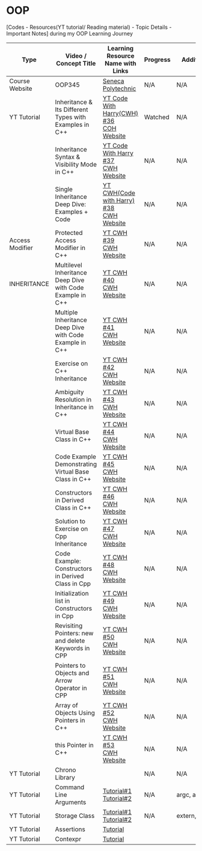 # OOP
[Codes - Resources(YT tutorial/ Reading material) - Topic Details - Important Notes] during my OOP Learning Journey



|Type| Video / Concept Title | Learning Resource Name with Links | Progress | Additional Note |
|-------------------|-----------------------|----------------------------------|----------|-----------------|
|Course Website|OOP345| [Seneca Polytechnic](https://advoop.sdds.ca/)|N/A|N/A|
|YT Tutorial|Inheritance & Its Different Types with Examples in C++|[YT Code With Harry(CWH) #36](https://www.youtube.com/watch?v=RO1ZYW9NAzg&list=PLu0W_9lII9agpFUAlPFe_VNSlXW5uE0YL&index=36&t=961s)<br>[COH Website](https://www.youtube.com/redirect?event=video_description&redir_token=QUFFLUhqblJxSFNfYzcwVHU5VDhYUUZPLUw5WGU2b1I2Z3xBQ3Jtc0trYUpadHpCYmFfMlRxUEQyWHpHdkZET3BBeDRRdXBVZmRQSlVCeG5yODhIQ2RaTzBFdWVwbjFWRGduTFJzQVRNOE0zeTRpUDlhOVpyQlZzMG5vNHRMZDJIMmhNQ3EteWhPTXdQOXpQUGtvUjdCV05Ydw&q=https%3A%2F%2Farchive.codewithharry.com%2Fvideos%2Fcpp-tutorials-in-hindi-36&v=RO1ZYW9NAzg)|Watched|N/A|
||Inheritance Syntax & Visibility Mode in C++|[YT Code With Harry #37](https://www.youtube.com/watch?v=Dmrc82dL7E8&list=PLu0W_9lII9agpFUAlPFe_VNSlXW5uE0YL&index=37)<br>[CWH Website](https://www.youtube.com/redirect?event=video_description&redir_token=QUFFLUhqbll0MHpmcUl1dlVmdFk2bEJJUmV4ZUJ3R05nQXxBQ3Jtc0tseWt3VVkzMjFwSmk0OEYyeWJsU1hLbHZkdTFNYnNBa1JCZzhxc2lHWlBfcWw5Q1dHeWlrNnYzNXNWZGdiWGxVLVNwZWZQRVpVam11M3lCOWF6OEhsRUF5UVo1cW9ZOUkyV0ZIdzFnVFdnMEpWR0RjZw&q=https%3A%2F%2Farchive.codewithharry.com%2Fvideos%2Fcpp-tutorials-in-hindi-37&v=Dmrc82dL7E8)|N/A|N/A|
||Single Inheritance Deep Dive: Examples + Code|[YT CWH(Code with Harry) #38](https://www.youtube.com/watch?v=S1BR0xDdsyM&list=PLu0W_9lII9agpFUAlPFe_VNSlXW5uE0YL&index=38)<br>[CWH Website](https://www.youtube.com/redirect?event=video_description&redir_token=QUFFLUhqbDZiRjAteXpPSHZDX1JiXzhIcHlPTDEwQ1Qtd3xBQ3Jtc0tsTkQ5TWNBLTBVaTFhNzZ1ZGN2bFRZSDRCYzZMZDBQUU9nUmllRHdiUTMwTnVFOUR6RGVMOTJ4OV9TOWI0dzEtSXo0OTBpWVNGM0RBbnZwNTF6bTZtUHUxRDhZYkdUaDQ1WWg5Q2d3ZDdzLVBkUXhQTQ&q=https%3A%2F%2Farchive.codewithharry.com%2Fvideos%2Fcpp-tutorials-in-hindi-38&v=S1BR0xDdsyM)|N/A|N/A|
|Access Modifier|Protected Access Modifier in C++ |[YT CWH #39](https://www.youtube.com/watch?v=uHkIhwUspdI&list=PLu0W_9lII9agpFUAlPFe_VNSlXW5uE0YL&index=39)<br>[CWH Website](https://www.youtube.com/redirect?event=video_description&redir_token=QUFFLUhqazNnSDhONVNYY2pzM3RzRFlvT0dOVTFlUUlSd3xBQ3Jtc0tsQ0hpRkYyU0g4QjZTMEhpcFF4bnhRQ3hRaW52MXdycUw4Ri1wLXJabzR2VGt2akJUeFI4UHVodWJPWHJEam9HcGp4aUFNRTZiSGlxMzJ1S2FjcEZjbGs2SXZ6bFNPdlViZUQtQS0tX0dEQ2JJLXhuWQ&q=https%3A%2F%2Farchive.codewithharry.com%2Fvideos%2Fcpp-tutorials-in-hindi-39&v=uHkIhwUspdI)|N/A|N/A|
|INHERITANCE|Multilevel Inheritance Deep Dive with Code Example in C++ |[YT CWH #40](https://www.youtube.com/watch?v=BLb6-ZgxqHg&list=PLu0W_9lII9agpFUAlPFe_VNSlXW5uE0YL&index=40)<br>[CWH Website](https://www.youtube.com/redirect?event=video_description&redir_token=QUFFLUhqbUd6c3IxVkIzMFZlODB3djA2NUVVODNaVmVXUXxBQ3Jtc0ttamNLVUFoWjNLOUV0cDRCaFczSGoxMXRsZVVGWW5Pd19CS1FtMzhJWG9FU1M4bTR3WDdBT3hDSmxRdHVETzk3d0VXNi1BNTZKdXVvYzh1TnVENVplUXNRNS0xOFdIZVZCVHdocjJDdEV2bjBiZm1IWQ&q=https%3A%2F%2Farchive.codewithharry.com%2Fvideos%2Fcpp-tutorials-in-hindi-40&v=BLb6-ZgxqHg)|N/A|N/A|
||Multiple Inheritance Deep Dive with Code Example in C++|[YT CWH #41](https://www.youtube.com/watch?v=h3INeRqf2vU&list=PLu0W_9lII9agpFUAlPFe_VNSlXW5uE0YL&index=41)<br>[CWH Website](https://archive.codewithharry.com/videos/cpp-tutorials-in-hindi-41/)|N/A|N/A|
||Exercise on C++ Inheritance|[YT CWH #42](https://www.youtube.com/watch?v=SW36UpSdmsM&list=PLu0W_9lII9agpFUAlPFe_VNSlXW5uE0YL&index=42)<br>[CWH Website](https://archive.codewithharry.com/videos/cpp-tutorials-in-hindi-42/)|N/A|N/A|
||Ambiguity Resolution in Inheritance in C++|[YT CWH #43](https://www.youtube.com/watch?v=SW36UpSdmsM&list=PLu0W_9lII9agpFUAlPFe_VNSlXW5uE0YL&index=43)<br>[CWH Website](https://archive.codewithharry.com/videos/cpp-tutorials-in-hindi-43/)|N/A|N/A|
||Virtual Base Class in C++|[YT CWH #44](https://www.youtube.com/watch?v=SW36UpSdmsM&list=PLu0W_9lII9agpFUAlPFe_VNSlXW5uE0YL&index=44)<br>[CWH Website](https://archive.codewithharry.com/videos/cpp-tutorials-in-hindi-44/)|N/A|N/A|
||Code Example Demonstrating Virtual Base Class in C++|[YT CWH #45](https://www.youtube.com/watch?v=SW36UpSdmsM&list=PLu0W_9lII9agpFUAlPFe_VNSlXW5uE0YL&index=45)<br>[CWH Website](https://archive.codewithharry.com/videos/cpp-tutorials-in-hindi-45/)|N/A|N/A|
||Constructors in Derived Class in C++|[YT CWH #46](https://www.youtube.com/watch?v=SW36UpSdmsM&list=PLu0W_9lII9agpFUAlPFe_VNSlXW5uE0YL&index=46)<br>[CWH Website](https://archive.codewithharry.com/videos/cpp-tutorials-in-hindi-46/)|N/A|N/A|
||Solution to Exercise on Cpp Inheritance|[YT CWH #47](https://www.youtube.com/watch?v=SW36UpSdmsM&list=PLu0W_9lII9agpFUAlPFe_VNSlXW5uE0YL&index=47)<br>[CWH Website](https://archive.codewithharry.com/videos/cpp-tutorials-in-hindi-47/)|N/A|N/A|
||Code Example: Constructors in Derived Class in Cpp|[YT CWH #48](https://www.youtube.com/watch?v=SW36UpSdmsM&list=PLu0W_9lII9agpFUAlPFe_VNSlXW5uE0YL&index=48)<br>[CWH Website](https://archive.codewithharry.com/videos/cpp-tutorials-in-hindi-48/)|N/A|N/A|
||Initialization list in Constructors in Cpp |[YT CWH #49](https://www.youtube.com/watch?v=SW36UpSdmsM&list=PLu0W_9lII9agpFUAlPFe_VNSlXW5uE0YL&index=49)<br>[CWH Website](https://archive.codewithharry.com/videos/cpp-tutorials-in-hindi-49/)|N/A|N/A|
||Revisiting Pointers: new and delete Keywords in CPP|[YT CWH #50](https://www.youtube.com/watch?v=SW36UpSdmsM&list=PLu0W_9lII9agpFUAlPFe_VNSlXW5uE0YL&index=50)<br>[CWH Website](https://archive.codewithharry.com/videos/cpp-tutorials-in-hindi-50/)|N/A|N/A|
||Pointers to Objects and Arrow Operator in CPP|[YT CWH #51](https://www.youtube.com/watch?v=SW36UpSdmsM&list=PLu0W_9lII9agpFUAlPFe_VNSlXW5uE0YL&index=51)<br>[CWH Website](https://archive.codewithharry.com/videos/cpp-tutorials-in-hindi-51/)|N/A|N/A|
||Array of Objects Using Pointers in C++|[YT CWH #52](https://www.youtube.com/watch?v=SW36UpSdmsM&list=PLu0W_9lII9agpFUAlPFe_VNSlXW5uE0YL&index=52)<br>[CWH Website](https://archive.codewithharry.com/videos/cpp-tutorials-in-hindi-52/)|N/A|N/A|
||this Pointer in C++|[YT CWH #53](https://www.youtube.com/watch?v=SW36UpSdmsM&list=PLu0W_9lII9agpFUAlPFe_VNSlXW5uE0YL&index=53)<br>[CWH Website](https://archive.codewithharry.com/videos/cpp-tutorials-in-hindi-53/)|N/A|N/A|
|YT Tutorial|Chrono Library||N/A|N/A|
|YT Tutorial|Command Line Arguments|[Tutorial#1](https://youtu.be/C2Vhp-ozA0k?si=D_QSJSxJnsUtEqIM)<br>[Tutorial#2](https://youtu.be/decAHMKIo_A?si=vlT3Oy27QP-bthSo)|N/A|argc, argv, env|
|YT Tutorial|Storage Class|[Tutorial#1](https://youtu.be/F-OWwwu2EUI?si=qGECq0f5INrpuNyS)<br>[Tutorial#2](https://youtu.be/WkvBtAcLpDg?si=2cr5k_3FaJlG3OT-)|N/A|extern,auto,static....|
|YT Tutorial|Assertions|[Tutorial](https://youtu.be/x2fZuu3a90o?si=ghLhg0aZ8isdiiYw)| | |
|YT Tutorial|Contexpr|[Tutorial](https://youtu.be/Ia0MizHPLUA?si=4cEphc9HiR1rduWU)| | |


